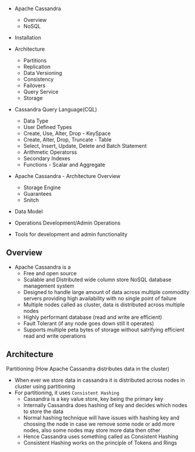- Apache Cassandra
  - Overview
  - NoSQL

- Installation
- Architecture
  - Partitions
  - Replication
  - Data Versioning
  - Consistency
  - Failovers
  - Query Service
  - Storage
 
- Cassandra Query Language(CQL)
  - Data Type
  - User Defined Types
  - Create, Use, Alter, Drop - KeySpace
  - Create, Alter, Drop, Truncate - Table
  - Select, Insert, Update, Delete and Batch Statement
  - Arithmetic Operatorss
  - Secondary Indexes
  - Functions - Scalar and Aggregate
- Apache Cassandra - Architecture Overview
  - Storage Engine
  - Guarantees
  - Snitch
- Data Model
- Operations Development/Admin Operations
- Tools for development and admin functionality



## Overview
- Apache Cassandra is a 
  - Free and open source 
  - Scalable and Distributed wide column store NoSQL database management system 
  - Designed to handle large amount of data across multiple commodity servers providing high availability with no single point of failure
  - Multiple nodes called as cluster, data is distributed across multiple nodes
  - Highly performant database (read and write are efficient)
  - Fault Tolerant (if any node goes down still it operates)
  - Supports multiple peta bytes of storage without satrifying efficient read and write operations

## Architecture
Partitioning (How Apache Cassandra distributes data in the cluster)
- When ever we store data in cassandra it is distributed across nodes in cluster using partitioning
- For partitioning, it uses `Consistent Hashing`
  - Cassandra is a key value store, key being the primary key
  - Internally Cassandra does hashing of key and decides which nodes to store the data
  - Normal hashing technique will have issues with hashing key and chossing the node in case we remove some node or add more nodes, also some nodes may store more data then other
  - Hence Cassandra uses something called as Consistent Hashing
  - Consistent Hashing works on the principle of Tokens and Rings


